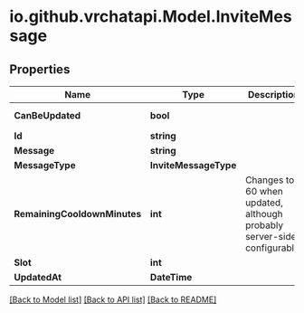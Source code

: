 # io.github.vrchatapi.Model.InviteMessage

## Properties

Name | Type | Description | Notes
------------ | ------------- | ------------- | -------------
**CanBeUpdated** | **bool** |  | [default to true]
**Id** | **string** |  | 
**Message** | **string** |  | 
**MessageType** | **InviteMessageType** |  | 
**RemainingCooldownMinutes** | **int** | Changes to 60 when updated, although probably server-side configurable. | [default to 0]
**Slot** | **int** |  | 
**UpdatedAt** | **DateTime** |  | 

[[Back to Model list]](../README.md#documentation-for-models) [[Back to API list]](../README.md#documentation-for-api-endpoints) [[Back to README]](../README.md)

